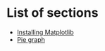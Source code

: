 # List of sections

- [Installing Matplotlib](matplotlib_installation.md)
- [Pie graph](pie_graph.md)
